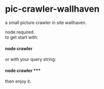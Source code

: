 # pic-crawler-wallhaven
a small picture crawler in site wallhaven.  

node required.  
to get start with:  
#### node crawler  
or with your query string:  
#### node crawler ***    
  
then enjoy it.
